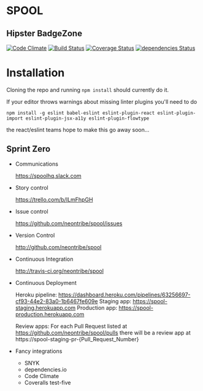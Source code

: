 SPOOL
=====

Hipster BadgeZone
-----------------
[![Code Climate](https://codeclimate.com/github/neontribe/spool/badges/gpa.svg)](https://codeclimate.com/github/neontribe/spool)
[![Build Status](https://travis-ci.org/neontribe/spool.svg?branch=master)](https://travis-ci.org/neontribe/spool)
[![Coverage Status](https://coveralls.io/repos/github/neontribe/spool/badge.svg)](https://coveralls.io/github/neontribe/spool)
[![dependencies Status](https://david-dm.org/neontribe/spool/status.svg)](https://david-dm.org/neontribe/spool)

Installation
============

Cloning the repo and running `npm install` should currently do it.

If your editor throws warnings about missing linter plugins you'll need to do

`npm install -g eslint babel-eslint eslint-plugin-react eslint-plugin-import eslint-plugin-jsx-a11y eslint-plugin-flowtype`

the react/eslint teams hope to make this go away soon...

Sprint Zero
-----------

* Communications

  https://spoolhq.slack.com

* Story control

  https://trello.com/b/ILmFhpGH

* Issue control

  https://github.com/neontribe/spool/issues

* Version Control

  http://github.com/neontribe/spool

* Continuous Integration

  http://travis-ci.org/neontribe/spool

* Continuous Deployment

  Heroku pipeline: https://dashboard.heroku.com/pipelines/63256697-cf93-44e2-83a0-1b6467fe609e
  Staging app: https://spool-staging.herokuapp.com
  Production app: https://spool-production.herokuapp.com

  Review apps:
    For each Pull Request listed at https://github.com/neontribe/spool/pulls there will be a review app at https://spool-staging-pr-{Pull_Request_Number}

* Fancy integrations

    * SNYK
    * dependencies.io
    * Code Climate
    * Coveralls
test-five
